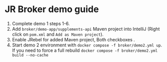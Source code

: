 # JR Broker demo guide

#### 
1. Complete demo 1 steps 1-6.
2. Add `broker/demo-app/supplements-api` Maven project into IntelliJ (Right click on `pom.xml` and `Add as Maven project`).
3. Enable JRebel for added Maven project, Both checkboxes .
4. Start demo 2 environment with `docker compose -f broker/demo2.yml up`. If you need to force a full rebuild `docker compose -f broker/demo2.yml build --no-cache`  

